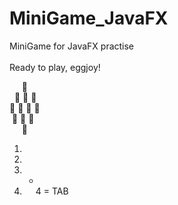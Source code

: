 # MiniGame_JavaFX

MiniGame for JavaFX practise \
\
Ready to play, eggjoy!

&nbsp; &nbsp; &nbsp;:egg: \
&nbsp; :egg: :egg: :egg: \
:egg: :egg: :egg: :egg: \
&nbsp;:egg: :egg: :egg: \
&nbsp; &nbsp; &nbsp;:egg:



1. &nbsp;
2. &ensp;
3. -
4. &emsp;
4 = TAB &nbsp;
